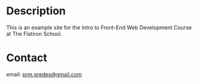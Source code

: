 # Description

This is an example site for the Intro to Front-End Web Development Course at The Flatiron School.

# Contact 

email: prm.gredes@gmail.com